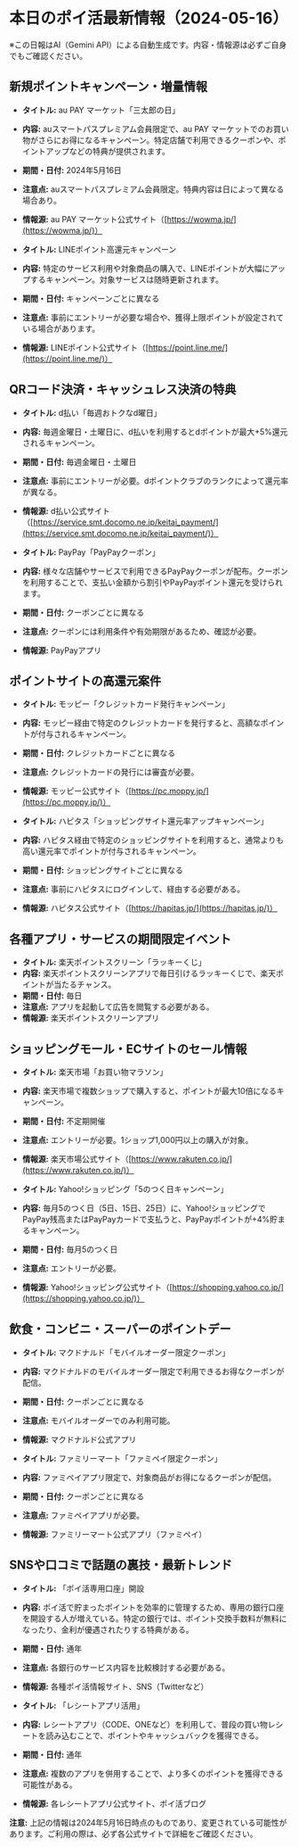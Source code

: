 # 本日のポイ活最新情報（2024-05-16）
※この日報はAI（Gemini API）による自動生成です。内容・情報源は必ずご自身でもご確認ください。

## 新規ポイントキャンペーン・増量情報

- **タイトル:** au PAY マーケット「三太郎の日」
- **内容:** auスマートパスプレミアム会員限定で、au PAY マーケットでのお買い物がさらにお得になるキャンペーン。特定店舗で利用できるクーポンや、ポイントアップなどの特典が提供されます。
- **期間・日付:** 2024年5月16日
- **注意点:** auスマートパスプレミアム会員限定。特典内容は日によって異なる場合あり。
- **情報源:** au PAY マーケット公式サイト（[https://wowma.jp/](https://wowma.jp/)）

- **タイトル:** LINEポイント高還元キャンペーン
- **内容:** 特定のサービス利用や対象商品の購入で、LINEポイントが大幅にアップするキャンペーン。対象サービスは随時更新されます。
- **期間・日付:** キャンペーンごとに異なる
- **注意点:** 事前にエントリーが必要な場合や、獲得上限ポイントが設定されている場合があります。
- **情報源:** LINEポイント公式サイト（[https://point.line.me/](https://point.line.me/)）

## QRコード決済・キャッシュレス決済の特典

- **タイトル:** d払い「毎週おトクなd曜日」
- **内容:** 毎週金曜日・土曜日に、d払いを利用するとdポイントが最大+5%還元されるキャンペーン。
- **期間・日付:** 毎週金曜日・土曜日
- **注意点:** 事前にエントリーが必要。dポイントクラブのランクによって還元率が異なる。
- **情報源:** d払い公式サイト（[https://service.smt.docomo.ne.jp/keitai_payment/](https://service.smt.docomo.ne.jp/keitai_payment/)）

- **タイトル:** PayPay「PayPayクーポン」
- **内容:** 様々な店舗やサービスで利用できるPayPayクーポンが配布。クーポンを利用することで、支払い金額から割引やPayPayポイント還元を受けられます。
- **期間・日付:** クーポンごとに異なる
- **注意点:** クーポンには利用条件や有効期限があるため、確認が必要。
- **情報源:** PayPayアプリ

## ポイントサイトの高還元案件

- **タイトル:** モッピー「クレジットカード発行キャンペーン」
- **内容:** モッピー経由で特定のクレジットカードを発行すると、高額なポイントが付与されるキャンペーン。
- **期間・日付:** クレジットカードごとに異なる
- **注意点:** クレジットカードの発行には審査が必要。
- **情報源:** モッピー公式サイト（[https://pc.moppy.jp/](https://pc.moppy.jp/)）

- **タイトル:** ハピタス「ショッピングサイト還元率アップキャンペーン」
- **内容:** ハピタス経由で特定のショッピングサイトを利用すると、通常よりも高い還元率でポイントが付与されるキャンペーン。
- **期間・日付:** ショッピングサイトごとに異なる
- **注意点:** 事前にハピタスにログインして、経由する必要がある。
- **情報源:** ハピタス公式サイト（[https://hapitas.jp/](https://hapitas.jp/)）

## 各種アプリ・サービスの期間限定イベント

- **タイトル:** 楽天ポイントスクリーン「ラッキーくじ」
- **内容:** 楽天ポイントスクリーンアプリで毎日引けるラッキーくじで、楽天ポイントが当たるチャンス。
- **期間・日付:** 毎日
- **注意点:** アプリを起動して広告を閲覧する必要がある。
- **情報源:** 楽天ポイントスクリーンアプリ

## ショッピングモール・ECサイトのセール情報

- **タイトル:** 楽天市場「お買い物マラソン」
- **内容:** 楽天市場で複数ショップで購入すると、ポイントが最大10倍になるキャンペーン。
- **期間・日付:** 不定期開催
- **注意点:** エントリーが必要。1ショップ1,000円以上の購入が対象。
- **情報源:** 楽天市場公式サイト（[https://www.rakuten.co.jp/](https://www.rakuten.co.jp/)）

- **タイトル:** Yahoo!ショッピング「5のつく日キャンペーン」
- **内容:** 毎月5のつく日（5日、15日、25日）に、Yahoo!ショッピングでPayPay残高またはPayPayカードで支払うと、PayPayポイントが+4%貯まるキャンペーン。
- **期間・日付:** 毎月5のつく日
- **注意点:** エントリーが必要。
- **情報源:** Yahoo!ショッピング公式サイト（[https://shopping.yahoo.co.jp/](https://shopping.yahoo.co.jp/)）

## 飲食・コンビニ・スーパーのポイントデー

- **タイトル:** マクドナルド「モバイルオーダー限定クーポン」
- **内容:** マクドナルドのモバイルオーダー限定で利用できるお得なクーポンが配信。
- **期間・日付:** クーポンごとに異なる
- **注意点:** モバイルオーダーでのみ利用可能。
- **情報源:** マクドナルド公式アプリ

- **タイトル:** ファミリーマート「ファミペイ限定クーポン」
- **内容:** ファミペイアプリ限定で、対象商品がお得になるクーポンが配信。
- **期間・日付:** クーポンごとに異なる
- **注意点:** ファミペイアプリが必要。
- **情報源:** ファミリーマート公式アプリ（ファミペイ）

## SNSや口コミで話題の裏技・最新トレンド

- **タイトル:** 「ポイ活専用口座」開設
- **内容:** ポイ活で貯まったポイントを効率的に管理するため、専用の銀行口座を開設する人が増えている。特定の銀行では、ポイント交換手数料が無料になったり、金利が優遇されたりする特典がある。
- **期間・日付:** 通年
- **注意点:** 各銀行のサービス内容を比較検討する必要がある。
- **情報源:** 各種ポイ活情報サイト、SNS（Twitterなど）

- **タイトル:** 「レシートアプリ活用」
- **内容:** レシートアプリ（CODE、ONEなど）を利用して、普段の買い物レシートを読み込むことで、ポイントやキャッシュバックを獲得できる。
- **期間・日付:** 通年
- **注意点:** 複数のアプリを併用することで、より多くのポイントを獲得できる可能性がある。
- **情報源:** 各レシートアプリ公式サイト、ポイ活ブログ

**注意:** 上記の情報は2024年5月16日時点のものであり、変更されている可能性があります。ご利用の際は、必ず各公式サイトで詳細をご確認ください。

